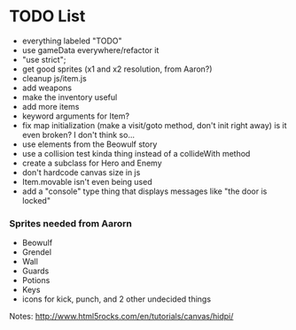 # TODO List
- everything labeled "TODO"
- use gameData everywhere/refactor it
- "use strict";
- get good sprites (x1 and x2 resolution, from Aaron?)
- cleanup js/item.js
- add weapons
- make the inventory useful
- add more items
- keyword arguments for Item?
- fix map initialization (make a visit/goto method, don't init right away) is it even broken? I don't think so...
- use elements from the Beowulf story
- use a collision test kinda thing instead of a collideWith method
- create a subclass for Hero and Enemy
- don't hardcode canvas size in js
- Item.movable isn't even being used
- add a "console" type thing that displays messages like "the door is locked"

### Sprites needed from Aarorn
- Beowulf
- Grendel
- Wall
- Guards
- Potions
- Keys
- icons for kick, punch, and 2 other undecided things

Notes:
http://www.html5rocks.com/en/tutorials/canvas/hidpi/

